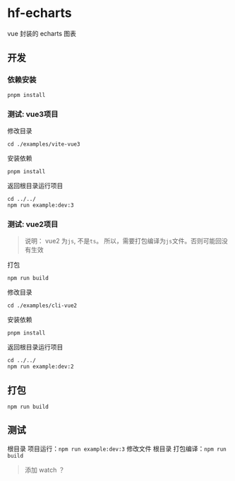 # hf-echarts

vue 封装的 echarts 图表

## 开发

### 依赖安装

```shell
pnpm install
```

### 测试: vue3项目

修改目录

```
cd ./examples/vite-vue3
```

安装依赖

```
pnpm install
```

返回根目录运行项目

```
cd ../../
npm run example:dev:3
```

### 测试: vue2项目

> 说明：
> vue2 为`js`, 不是`ts`。
> 所以，需要打包编译为`js`文件。否则可能回没有生效

打包
```
npm run build
```

修改目录

```
cd ./examples/cli-vue2
```

安装依赖

```
pnpm install
```

返回根目录运行项目

```
cd ../../
npm run example:dev:2
```

## 打包

```
npm run build
```

## 测试

根目录 项目运行：`npm run example:dev:3`
修改文件 根目录 打包编译：`npm run build`
> 添加 watch ？
